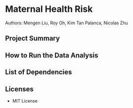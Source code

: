 # Maternal Health Risk

Authors: Mengen Liu, Roy Oh, Kim Tan Palanca, Nicolas Zhu

## Project Summary

## How to Run the Data Analysis

## List of Dependencies

## Licenses
- MIT License